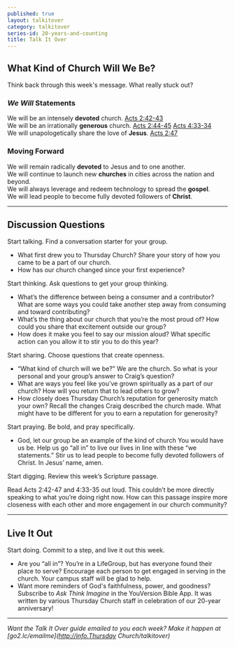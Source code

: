 ```yaml
---
published: true
layout: talkitover
category: talkitover
series-id: 20-years-and-counting
title: Talk It Over
---
```


## What Kind of Church Will We Be?
<p class="lead">Think back through this week's message. What really stuck out?</p> 

### _We Will_ Statements

We will be an intensely **devoted** church.
[Acts 2:42-43](https://www.bible.com/bible/111/act.2.42-43.niv)<br/>
We will be an irrationally **generous** church.
[Acts 2:44-45](https://www.bible.com/bible/111/act.2.44-45.niv) [Acts 4:33-34](https://www.bible.com/bible/111/act.4.33-34.niv)<br/>
We will unapologetically share the love of **Jesus**.
[Acts 2:47](https://www.bible.com/bible/111/act.2.47.niv)

### Moving Forward

We will remain radically **devoted** to Jesus and to one another.  
We will continue to launch new **churches** in cities across the nation and beyond.  
We will always leverage and redeem technology to spread the **gospel**.  
We will lead people to become fully devoted followers of **Christ**.   

* * *

## Discussion Questions
<p class="lead">Start talking. Find a conversation starter for your group.</p> 

* What first drew you to Thursday Church? Share your story of how you came to be a part of our church.
* How has our church changed since your first experience?

<p class="lead">Start thinking. Ask questions to get your group thinking.</p> 

* What’s the difference between being a consumer and a contributor? What are some ways you could take another step away from consuming and toward contributing?
* What’s the thing about our church that you’re the most proud of? How could you share that excitement outside our group?
* How does it make you feel to say our mission aloud? What specific action can you allow it to stir you to do this year? 

<p class="lead">Start sharing. Choose questions that create openness.</p> 

* “What kind of church will we be?” We are the church. So what is your personal and your group’s answer to Craig’s question?
* What are ways you feel like you’ve grown spiritually as a part of our church? How will you return that to lead others to grow?
* How closely does Thursday Church’s reputation for generosity match your own? Recall the changes Craig described the church made. What might have to be different for you to earn a reputation for generosity?

<p class="lead">Start praying. Be bold, and pray specifically.</p> 

* God, let our group be an example of the kind of church You would have us be. Help us go “all in” to live our lives in line with these “we statements.” Stir us to lead people to become fully devoted followers of Christ. In Jesus’ name, amen.

<p class="lead">Start digging. Review this week’s Scripture passage.</p> 

Read Acts 2:42-47 and 4:33-35 out loud. This couldn’t be more directly speaking to what you’re doing right now. How can this passage inspire more closeness with each other and more engagement in our church community?

* * *

## Live It Out
<p class="lead">Start doing. Commit to a step, and live it out this week.</p>

* Are you “all in”? You’re in a LifeGroup, but has everyone found their place to serve? Encourage each person to get engaged in serving in the church. Your campus staff will be glad to help.
* Want more reminders of God's faithfulness, power, and goodness? Subscribe to _Ask Think Imagine_ in the YouVersion Bible App. It was written by various Thursday Church staff in celebration of our 20-year anniversary!

* * *

_Want the Talk It Over guide emailed to you each week? Make it happen at [go2.lc/emailme](http://info.Thursday Church/talkitover)_
